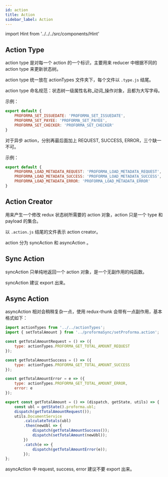 ```yaml
---
id: action
title: Action
sidebar_label: Action
---
```


import Hint from '../../../src/components/Hint'

## Action Type

action type 是对每一个 action 的一个标识，主要用来 reducer 中根据不同的 action type 来更新状态树。

<Hint type="must">action type 统一放在 actionTypes 文件夹下，每个文件以 `.type.js` 结尾。</Hint>


<Hint type="must">action type 命名规范：状态树一级属性名称\_动词\_操作对象，且都为大写字母。</Hint>


示例：

```javascript
export default {
    PROFORMA_SET_ISSUEDATE: 'PROFORMA_SET_ISSUEDATE',
    PROFORMA_SET_PAYEE: 'PROFORMA_SET_PAYEE',
    PROFORMA_SET_CHECKER: 'PROFORMA_SET_CHECKER'
}
```

<Hint type="must">对于异步 action，分别再最后面加上 REQUEST, SUCCESS, ERROR，三个缺一不可。</Hint>


示例：

```javascript
export default {
    PROFORMA_LOAD_METADATA_REQUEST: 'PROFORMA_LOAD_METADATA_REQUEST',
    PROFORMA_LOAD_METADATA_SUCCESS: 'PROFORMA_LOAD_METADATA_SUCCESS',
    PROFORMA_LOAD_METADATA_ERROR: 'PROFORMA_LOAD_METADATA_ERROR'
}
```

## Action Creator

用来产生一个修改 redux 状态树所需要的 action 对象，action 只是一个 type 和 payload 的集合。

<Hint type="must">以 `.action.js` 结尾的文件表示 action creator。</Hint>


action 分为 syncAction 和 asyncAction 。

## Sync Action

<Hint type="must">syncAction 只单纯地返回一个 action 对象，是一个无副作用的纯函数。</Hint>


<Hint type="best">syncAction 建议 export 出来。</Hint>


## Async Action

asyncAction 相对会稍稍复杂一点，使用 redux-thunk 会带有一点副作用，基本格式如下：

```javascript
import actionTypes from '../../actionTypes';
import { setTotalAmount } from '../proformaSync/setProforma.action';

const getTotalAmountRequest = () => ({
    type: actionTypes.PROFORMA_GET_TOTAL_AMOUNT_REQUEST
});

const getTotalAmountSuccess = () => ({
    type: actionTypes.PROFORMA_GET_TOTAL_AMOUNT_SUCCESS
});

const getTotalAmountError = e => ({
    type: actionTypes.PROFORMA_GET_TOTAL_AMOUNT_ERROR,
    error: e
});

export const getTotalAmount = () => (dispatch, getState, utils) => {
    const ubl = getState().proforma.ubl;
    dispatch(getTotalAmountRequest());
    utils.DocumentService
        .calculateTotals(ubl)
        .then(newUbl => {
            dispatch(getTotalAmountSuccess());
            dispatch(setTotalAmount(newUbl));
        })
        .catch(e => {
            dispatch(getTotalAmountError(e));
        });
};
```

<Hint type="best">asyncAction 中 request, success, error 建议不要 export 出来。</Hint>


